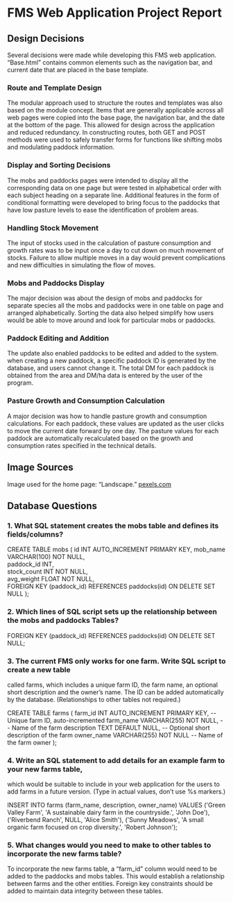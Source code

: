 # FMS Web Application Project Report
## Design Decisions
Several decisions were made while developing this FMS web application. “Base.html” contains common elements such as the navigation bar, and current date that are placed in the base template. 
### Route and Template Design
The modular approach used to structure the routes and templates was also based on the module concept. Items that are generally applicable across all web pages were copied into the base page, the navigation bar, and the date at the bottom of the page. This allowed for design across the application and reduced redundancy. In constructing routes, both GET and POST methods were used to safely transfer forms for functions like shifting mobs and modulating paddock information. 
### Display and Sorting Decisions
The mobs and paddocks pages were intended to display all the corresponding data on one page but were tested in alphabetical order with each subject heading on a separate line. Additional features in the form of conditional formatting were developed to bring focus to the paddocks that have low pasture levels to ease the identification of problem areas.
### Handling Stock Movement
The input of stocks used in the calculation of pasture consumption and growth rates was to be input once a day to cut down on much movement of stocks. Failure to allow multiple moves in a day would prevent complications and new difficulties in simulating the flow of moves.
### Mobs and Paddocks Display
The major decision was about the design of mobs and paddocks for separate species all the mobs and paddocks were in one table on page and arranged alphabetically. Sorting the data also helped simplify how users would be able to move around and look for particular mobs or paddocks. 
### Paddock Editing and Addition
The update also enabled paddocks to be edited and added to the system. when creating a new paddock, a specific paddock ID is generated by the database, and users cannot change it. The total DM for each paddock is obtained from the area and DM/ha data is entered by the user of the program. 
### Pasture Growth and Consumption Calculation
A major decision was how to handle pasture growth and consumption calculations. For each paddock, these values are updated as the user clicks to move the current date forward by one day. The pasture values for each paddock are automatically recalculated based on the growth and consumption rates specified in the technical details.
## Image Sources 
Image used for the home page: “Landscape.” [pexels.com](https://www.pexels.com/photo/green-field-259280/)

## Database Questions
### 1. What SQL statement creates the mobs table and defines its fields/columns? 

CREATE TABLE mobs (
    id INT AUTO_INCREMENT PRIMARY KEY,
    mob_name VARCHAR(100) NOT NULL,         
    paddock_id INT,                         
    stock_count INT NOT NULL,               
    avg_weight FLOAT NOT NULL,              
    FOREIGN KEY (paddock_id) REFERENCES paddocks(id) ON DELETE SET NULL 
);


### 2. Which lines of SQL script sets up the relationship between the mobs and paddocks Tables?

FOREIGN KEY (paddock_id) REFERENCES paddocks(id) ON DELETE SET NULL;


### 3. The current FMS only works for one farm. Write SQL script to create a new table
called farms, which includes a unique farm ID, the farm name, an optional short
description and the owner’s name. The ID can be added automatically by the
database. (Relationships to other tables not required.)

CREATE TABLE farms (
    farm_id INT AUTO_INCREMENT PRIMARY KEY,   -- Unique farm ID, auto-incremented
    farm_name VARCHAR(255) NOT NULL,          -- Name of the farm
    description TEXT DEFAULT NULL,            -- Optional short description of the farm
    owner_name VARCHAR(255) NOT NULL          -- Name of the farm owner
);


### 4. Write an SQL statement to add details for an example farm to your new farms table,
which would be suitable to include in your web application for the users to add farms
in a future version. (Type in actual values, don’t use %s markers.)

INSERT INTO farms (farm_name, description, owner_name)
VALUES 
    ('Green Valley Farm', 'A sustainable dairy farm in the countryside.', 'John Doe'),
    ('Riverbend Ranch', NULL, 'Alice Smith'),
    ('Sunny Meadows', 'A small organic farm focused on crop diversity.', 'Robert Johnson');


### 5. What changes would you need to make to other tables to incorporate the new farms table? 
To incorporate the new farms table, a “farm_id” column would need to be added to the paddocks and mobs tables. This would establish a relationship between farms and the other entities. Foreign key constraints should be added to maintain data integrity between these tables.

